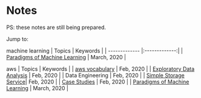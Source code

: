 # Notes

PS: these notes are still being prepared. 

Jump to:

machine learning
| Topics        | Keywords      | 
| ------------- |:-------------:| 
| [Paradigms of Machine Learning](posts/Machine-Learning-Paradigms.md) | March, 2020  | 

aws
| Topics        | Keywords      | 
| [aws vocabulary](posts/aws-vocabulary.md)     | Feb, 2020 | 
| [Exploratory Data Analysis](posts/Exploratory-Data-Analysis.md)      | Feb, 2020      | 
| Data Engineering      | Feb, 2020     | 
| [Simple Storage Service](posts/S3-simple-storage-service.md)| Feb, 2020 |
| [Case Studies](posts/Case-Studies.md) | Feb, 2020 |
| [Paradigms of Machine Learning](posts/Machine-Learning-Paradigms.md) | March, 2020  | 


